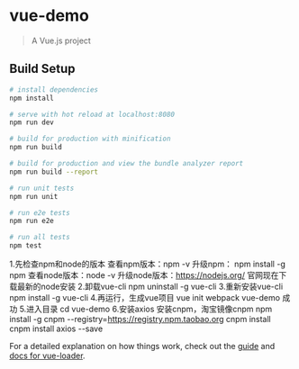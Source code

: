 # vue-demo

> A Vue.js project

## Build Setup

``` bash
# install dependencies
npm install

# serve with hot reload at localhost:8080
npm run dev

# build for production with minification
npm run build

# build for production and view the bundle analyzer report
npm run build --report

# run unit tests
npm run unit

# run e2e tests
npm run e2e

# run all tests
npm test
```

1.先检查npm和node的版本
查看npm版本：npm -v
升级npm： npm install -g npm
查看node版本：node -v
升级node版本：https://nodejs.org/ 官网现在下载最新的node安装
2.卸载vue-cli
npm uninstall -g vue-cli
3.重新安装vue-cli
npm install -g vue-cli
4.再运行，生成vue项目
vue init webpack vue-demo 成功
5.进入目录
cd vue-demo
6.安装axios
安装cnpm，淘宝镜像cnpm
npm install -g cnpm --registry=https://registry.npm.taobao.org
cnpm install
cnpm install axios --save

For a detailed explanation on how things work, check out the [guide](http://vuejs-templates.github.io/webpack/) and [docs for vue-loader](http://vuejs.github.io/vue-loader).
